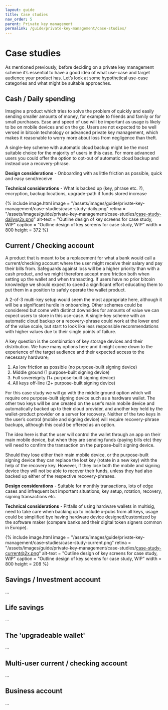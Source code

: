 ```yaml
---
layout: guide
title: Case studies
nav_order: 5
parent: Private key management
permalink: /guide/private-key-management/case-studies/
---
```


# Case studies

As mentioned previously, before deciding on a private key management scheme it’s essential to have a good idea of what use-case and target audience your product has. Let’s look at some hypothetical use-case categories and what might be suitable approaches.

## Cash / Daily spending

Imagine a product which tries to solve the problem of quickly and easily sending smaller amounts of money, for example to friends and family or for small purchases. 
Ease and speed of use will be important as usage is likely to be on mobile devices and on the go. Users are not expected to be well versed in bitcoin technology or advanced private key management, which makes it reasonable to worry more about loss from negligence than theft.

A single-key scheme with automatic cloud backup might be the most suitable choice for the majority of users in this case. For more advanced users you could offer the option to opt-out of automatic cloud backup and instead use a recovery-phrase.

**Design considerations** - Onboarding with as little friction as possible, quick and easy send/receive

**Technical considerations** - What is backed up (key, phrase etc. ?), encryption, backup locations, upgrade-path if funds stored increase 

{% include image.html
   image = "/assets/images/guide/private-key-management/case-studies/case-study-daily.png"
   retina = "/assets/images/guide/private-key-management/case-studies/case-study-daily@2x.png"
   alt-text = "Outline design of key screens for case study, WIP"
   caption = "Outline design of key screens for case study, WIP"
   width = 800
   height = 372
%}

## Current / Checking account

A product that is meant to be a replacement for what a bank would call a current/checking account where the user might receive their salary and pay their bills from. 
Safeguards against loss will be a higher priority than with a cash product, and we might therefore accept more friction both when setting up the wallet and when transacting.
If users have no prior bitcoin knowledge we should expect to spend a significant effort educating them to put them in a position to safely operate the wallet product.

A 2-of-3 multi-key setup would seem the most appropriate here, although it will be a significant hurdle in onboarding. Other schemes could be considered but come with distinct downsides for amounts of value we can expect users to store in this use-case. A single-key scheme with an automatic cloud backup or a recovery-phrase could work at the lower end of the value scale, but start to look like less responsible recommendations with higher values due to their single points of failure.

A key question is the combination of key storage devices and their distribution. We have many options here and it might come down to the experience of the target audience and their expected access to the necessary hardware; 

1. As low friction as possible (no purpose-built signing device)
2. Middle ground (1 purpose-built signing device)
3. Full sovereignty (1+  purpose-built signing device) 
4. All keys off-line (2+ purpose-built signing device)

For this case study we will go with the middle ground option which will require one purpose-built signing device such as a hardware wallet. The other two keys will be one created on the user’s main mobile device and automatically backed up to their cloud provider, and another key held by the wallet-product provider on a server for recovery. Neither of the two keys in the user’s control (mobile and signing device) will require recovery-phrase backups, although this could be offered as an option. 

The idea here is that the user will control the wallet through an app on their main mobile device, but when they are sending funds (paying bills etc) they will need to confirm the transaction on the purpose-built signing device.

Should they lose either their main mobile device, or the purpose-built signing device they can replace the lost key (rotate in a new key) with the help of the recovery key. However, if they lose both the mobile and signing device they will not be able to recover their funds, unless they had also backed up either of the respective recovery-phrases. 

**Design considerations** - Suitable for monthly transactions, lots of edge cases and infrequent but important situations; key setup, rotation, recovery, signing transactions etc.

**Technical considerations** - Pitfalls of using hardware wallets in multisig, need to take care when backing up to include x-pubs from all keys, usage could be simplified bye having hardware device designed/customized by the software maker (compare banks and their digital token signers common in Europe).

{% include image.html
   image = "/assets/images/guide/private-key-management/case-studies/case-study-current.png"
   retina = "/assets/images/guide/private-key-management/case-studies/case-study-current@2x.png"
   alt-text = "Outline design of key screens for case study, WIP"
   caption = "Outline design of key screens for case study, WIP"
   width = 800
   height = 208
%}

## Savings / Investment account

...

## Life savings

...

## The 'upgradeable wallet'

...

## Multi-user current / checking account

...

## Business account

...
